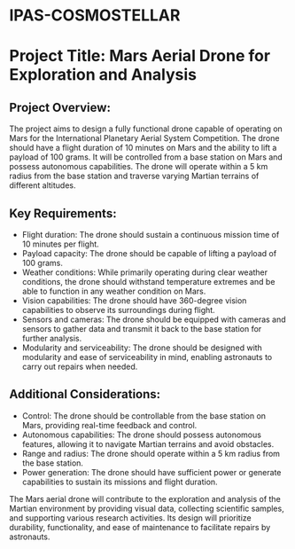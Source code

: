 # IPAS-COSMOSTELLAR
# Project Title: Mars Aerial Drone for Exploration and Analysis

## Project Overview:
The project aims to design a fully functional drone capable of operating on Mars for the International Planetary Aerial System Competition. The drone should have a flight duration of 10 minutes on Mars and the ability to lift a payload of 100 grams. It will be controlled from a base station on Mars and possess autonomous capabilities. The drone will operate within a 5 km radius from the base station and traverse varying Martian terrains of different altitudes.

## Key Requirements:
- Flight duration: The drone should sustain a continuous mission time of 10 minutes per flight.
- Payload capacity: The drone should be capable of lifting a payload of 100 grams.
- Weather conditions: While primarily operating during clear weather conditions, the drone should withstand temperature extremes and be able to function in any weather condition on Mars.
- Vision capabilities: The drone should have 360-degree vision capabilities to observe its surroundings during flight.
- Sensors and cameras: The drone should be equipped with cameras and sensors to gather data and transmit it back to the base station for further analysis.
- Modularity and serviceability: The drone should be designed with modularity and ease of serviceability in mind, enabling astronauts to carry out repairs when needed.

## Additional Considerations:
- Control: The drone should be controllable from the base station on Mars, providing real-time feedback and control.
- Autonomous capabilities: The drone should possess autonomous features, allowing it to navigate Martian terrains and avoid obstacles.
- Range and radius: The drone should operate within a 5 km radius from the base station.
- Power generation: The drone should have sufficient power or generate capabilities to sustain its missions and flight duration.

The Mars aerial drone will contribute to the exploration and analysis of the Martian environment by providing visual data, collecting scientific samples, and supporting various research activities. Its design will prioritize durability, functionality, and ease of maintenance to facilitate repairs by astronauts.

